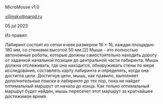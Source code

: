 MicroMouse v1.0

viljinsky@narod.ru


05 jul 2023


Из правил:

Лабиринт состоит из сетки ячеек размером 16 × 16,
каждая площадью 180 мм, со стенками высотой 50 мм.[2]
Мыши - это полностью автономные роботы, которые должны самостоятельно находить
дорогу от заданной начальной позиции до центральной части лабиринта.
Мышь должна отслеживать, где она находится, обнаруживать стены по мере исследования,
составлять карту лабиринта и определять, когда она достигла цели.
Достигнув цели, мышь, как правило, выполняет дополнительные поиски в лабиринте до тех пор,
пока не найдет оптимальный маршрут от начала до конца.
Как только оптимальный маршрут будет найден,
мышь пересечет этот маршрут за кратчайшее достижимое время.
